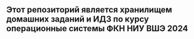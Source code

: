 ## Этот репозиторий является хранилищем домашних заданий и ИДЗ по курсу операционные системы ФКН НИУ ВШЭ 2024